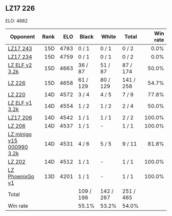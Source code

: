 ## LZ17 226 ##

ELO: 4682

Opponent | Rank | ELO | Black | White | Total | Win rate
---------|-----:|----:|-------|-------|-------|-------:
[LZ17 243](LZ17%20243.md) | 15D | 4783 | 0 / 1 | 0 / 1 | 0 / 2 | 0.0%
[LZ17 234](LZ17%20234.md) | 15D | 4759 | 0 / 1 | 0 / 1 | 0 / 2 | 0.0%
[LZ ELF v2 3.2k](LZ%20ELF%20v2%203.2k.md) | 15D | 4663 | 36 / 87 | 51 / 87 | 87 / 174 | 50.0%
[LZ 226](LZ%20226.md) | 15D | 4658 | 61 / 129 | 80 / 129 | 141 / 258 | 54.7%
[LZ 220](LZ%20220.md) | 14D | 4572 | 3 / 4 | 4 / 5 | 7 / 9 | 77.8%
[LZ ELF v1 3.2k](LZ%20ELF%20v1%203.2k.md) | 14D | 4554 | 1 / 2 | 1 / 2 | 2 / 4 | 50.0%
[LZ17 206](LZ17%20206.md) | 14D | 4542 | 1 / 1 | 1 / 1 | 2 / 2 | 100.0%
[LZ 206](LZ%20206.md) | 14D | 4537 | 1 / 1 | - | 1 / 1 | 100.0%
[LZ minigo v15 000990 3.2k](LZ%20minigo%20v15%20000990%203.2k.md) | 14D | 4531 | 4 / 6 | 5 / 5 | 9 / 11 | 81.8%
[LZ 202](LZ%20202.md) | 14D | 4512 | 1 / 1 | - | 1 / 1 | 100.0%
[LZ PhoenixGo v1](LZ%20PhoenixGo%20v1.md) | 13D | 4201 | 1 / 1 | - | 1 / 1 | 100.0%
Total | | | 109 / 198 | 142 / 267 | 251 / 465 | 
Win rate| | | 55.1% | 53.2% | 54.0% | 
